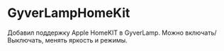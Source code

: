 # GyverLampHomeKit
Добавил поддержку Apple HomeKIT в GyverLamp. Можно включать/Выключать, менять яркость и режимы.
